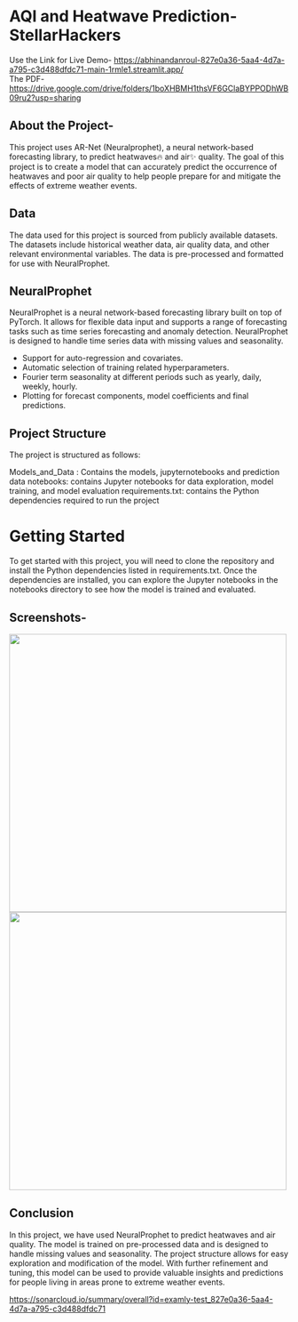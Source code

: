 # AQI and Heatwave Prediction- StellarHackers
Use the Link for Live Demo- https://abhinandanroul-827e0a36-5aa4-4d7a-a795-c3d488dfdc71-main-1rmle1.streamlit.app/ <br>
The PDF- https://drive.google.com/drive/folders/1boXHBMH1thsVF6GClaBYPPODhWB09ru2?usp=sharing

## About the Project-
This project uses AR-Net (Neuralprophet), a neural network-based forecasting library, to predict heatwaves🔥 and air✨ quality. The goal of this project is to create a model that can accurately predict the occurrence of heatwaves and poor air quality to help people prepare for and mitigate the effects of extreme weather events.

## Data
The data used for this project is sourced from publicly available datasets. The datasets include historical weather data, air quality data, and other relevant environmental variables. The data is pre-processed and formatted for use with NeuralProphet.

## NeuralProphet
NeuralProphet is a neural network-based forecasting library built on top of PyTorch. It allows for flexible data input and supports a range of forecasting tasks such as time series forecasting and anomaly detection. NeuralProphet is designed to handle time series data with missing values and seasonality.
- Support for auto-regression and covariates.
- Automatic selection of training related hyperparameters.
- Fourier term seasonality at different periods such as yearly, daily, weekly, hourly.
- Plotting for forecast components, model coefficients and final predictions.

## Project Structure
The project is structured as follows:

Models_and_Data : Contains the models, jupyternotebooks and prediction data
notebooks: contains Jupyter notebooks for data exploration, model training, and model evaluation
requirements.txt: contains the Python dependencies required to run the project

# Getting Started
To get started with this project, you will need to clone the repository and install the Python dependencies listed in requirements.txt. Once the dependencies are installed, you can explore the Jupyter notebooks in the notebooks directory to see how the model is trained and evaluated.

## Screenshots-
<p float="left">
<img src = "https://i.imgur.com/AaqRfLF.png" width=500>
<img src= "https://i.imgur.com/cuIq4sn.png" width=500>
</p>


## Conclusion
In this project, we have used NeuralProphet to predict heatwaves and air quality. The model is trained on pre-processed data and is designed to handle missing values and seasonality. The project structure allows for easy exploration and modification of the model. With further refinement and tuning, this model can be used to provide valuable insights and predictions for people living in areas prone to extreme weather events.

https://sonarcloud.io/summary/overall?id=examly-test_827e0a36-5aa4-4d7a-a795-c3d488dfdc71



